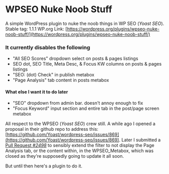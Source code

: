 WPSEO Nuke Noob Stuff
=====================

A simple WordPress plugin to nuke the noob things in WP SEO (*Yoast SEO*).
Stable tag: 1.1.1
WP.org Link: [https://wordpress.org/plugins/wpseo-nuke-noob-stuff/](https://wordpress.org/plugins/wpseo-nuke-noob-stuff/)

### It currently disables the following
* "All SEO Scores" dropdown select on posts & pages listings
* SEO dot, SEO Title, Meta Desc, & Focus KW columns on posts & pages listings
* "SEO: (dot) Check" in publish metabox
* "Page Analysis" tab content in posts metabox

#### What else I want it to do later
* "SEO" dropdown from admin bar. doesn't annoy enough to fix
* "Focus Keyword" input section and entire tab in the post/page screen metabox

All respect to the WPSEO (*Yoast SEO*) crew still. A while ago I opened a proposal in their github repo to address this: [https://github.com/Yoast/wordpress-seo/issues/869](https://github.com/Yoast/wordpress-seo/issues/869). Later I submitted a [Pull Request *#2498*](https://github.com/Yoast/wordpress-seo/pull/2498) to sensibly extend the filter to not display the Page Analysis tab, or the content within, in the WPSEO_Metabox, which was closed as they're supposedly going to update it all soon.

But until then here's a plugin to do it.
